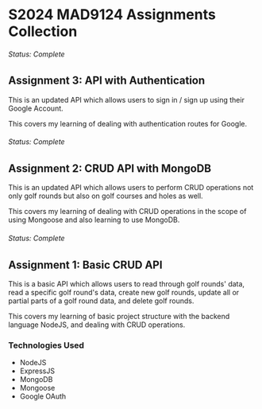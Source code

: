 # S2024 MAD9124 Assignments Collection

###### Status: Complete

## Assignment 3: API with Authentication

This is an updated API which allows users to sign in / sign up using their Google Account.

This covers my learning of dealing with authentication routes for Google.

###### Status: Complete

## Assignment 2: CRUD API with MongoDB

This is an updated API which allows users to perform CRUD operations
not only golf rounds but also on golf courses and holes as well.

This covers my learning of dealing with CRUD operations in the scope
of using Mongoose and also learning to use MongoDB.

###### Status: Complete

## Assignment 1: Basic CRUD API

This is a basic API which allows users to read through golf rounds' data, read a specific golf round's data, create new golf rounds, update all or partial parts of a golf round data, and delete golf rounds.

This covers my learning of basic project structure with the backend language NodeJS, and dealing with CRUD operations.

### Technologies Used

-   NodeJS
-   ExpressJS
-   MongoDB
-   Mongoose
-   Google OAuth
